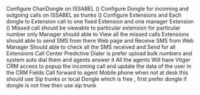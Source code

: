 Configure ChanDongle on ISSABEL ()
Configure Dongle for incoming and outgoing calls on ISSABEL as trunks ()
Configure Extensions and Each dongle to Extension call to one fixed Extension and one manager Extension ()
Missed call should be viewable to particular extension for particular number only 
Manager should able to View all the missed calls 
Extensions should able to send SMS from there Web page and Receive SMS from Web 
Manager Should able to check all the SMS received and Send  for all Extensions 
Call Center Predictive Dialer is prefer upload bulk numbers and system auto dial them and agents answer it 
All the agents Will have Vtiger CRM access to popup the incoming call and update the data of the user in the CRM Fields 
Call forward to agent Mobile phone when not at desk this should use Sip trunks or local Dongle which is free , first prefer dongle if dongle is not free then use sip trunk
